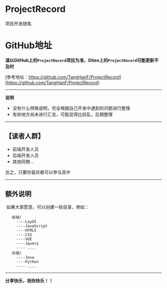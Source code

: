 # ProjectRecord
项目开发随笔.

# GitHub地址

**请以GitHub上的`ProjectRecord`项目为准，Gitee上的`ProjectRecord`可能更新不及时**

[参考地址：https://github.com/TangHanF/ProjectRecord](https://github.com/TangHanF/ProjectRecord)

---------
 **说明**
 - 没有什么特殊说明，完全根据自己开发中遇到的问题进行整理
 - 有些地方尚未进行汇总，可能显得比较乱，后期整理


---------


## 【读者人群】
 - 前端开发人员
 - 后端开发人员
 - 其他同僚...

 总之，只要你喜欢都可以参与其中

--------
 ## 额外说明

  如果大家愿意，可以创建一些目录，例如：

```
   前端/
     ----LayUI
     ----JavaScript
     ----HTML5
     ----CSS
     ----VUE
     ----Jquery
     ---- ....
   后端/
     ----Java
     ----Python
     ---- ....
```



----

**分享快乐，祝你快乐！！**